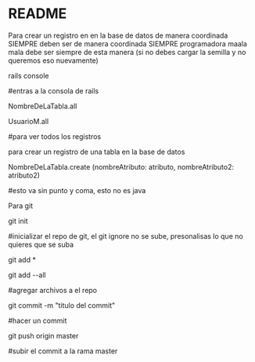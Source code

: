 # README

Para crear un registro en en la base de datos de manera coordinada SIEMPRE deben ser de manera coordinada
SIEMPRE programadora maala mala debe ser siempre de esta manera (si no debes cargar la semilla y no queremos eso nuevamente)

 rails console


 #entras a la consola de rails

 NombreDeLaTabla.all

 UsuarioM.all

#para ver todos los registros

para crear un registro de una tabla en la base de datos

NombreDeLaTabla.create (nombreAtributo: atributo, nombreAtributo2: atributo2)

#esto va sin punto y coma, esto no es java


Para git

git init

#inicializar el repo de git, el git ignore no se sube, presonalisas lo que no quieres que se suba

git add *

git add --all

#agregar archivos a  el repo

git commit -m "titulo del commit"

#hacer un commit

git push origin master

#subir el commit a la rama master
